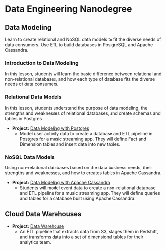 
# Data Engineering Nanodegree

## Data Modeling

Learn to create relational and NoSQL data models to fit the diverse needs of data consumers. Use ETL to build databases in PostgreSQL and Apache Cassandra.

### Introduction to Data Modeling
In this lesson, students will learn the basic difference between relational and non-relational databases, and how each type of database fits the diverse needs of data consumers.

### Relational Data Models
In this lesson, students understand the purpose of data modeling, the strengths and weaknesses of relational databases, and create schemas and tables in Postgres

- **Project:** [Data Modeling with Postgres](https://github.com/ibinammar/DEND/tree/master/P1.%20Data%20Modeling%20with%20Postgres)
  - Model user activity data to create a database and ETL pipeline in Postgres for a music streaming app. They will define       Fact and Dimension tables and insert data into new tables.

### NoSQL Data Models
Using non-relational databases based on the data business needs, their strengths and weaknesses, and how to creates tables in Apache Cassandra.

- **Project:** [Data Modeling with Apache Cassandra](https://github.com/ibinammar/DEND/tree/master/P2.%20Data%20Modeling%20with%20Apache%20Cassandra)
  - Students will model event data to create a non-relational database and ETL pipeline for a music streaming app. They will define queries     and tables for a database built using Apache Cassandra.

## Cloud Data Warehouses

- **Project:** [Data Warehouse](https://github.com/ibinammar/DEND/tree/master/P3.%20Cloud%20Data%20Warehouses)
  - An ETL pipeline that extracts data from S3, stages them in Redshift, and transforms data into a set of dimensional tables for their analytics team.
